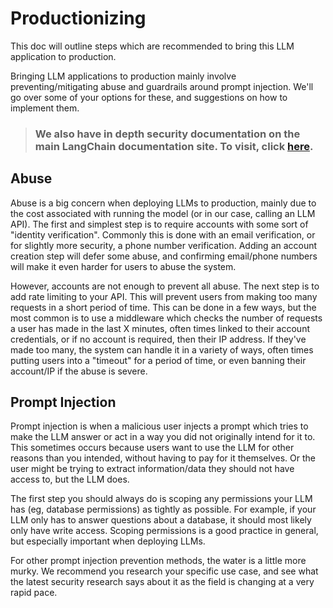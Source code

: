 # Productionizing

This doc will outline steps which are recommended to bring this LLM application to production. 

Bringing LLM applications to production mainly involve preventing/mitigating abuse and guardrails around prompt injection. We'll go over some of your options for these, and suggestions on how to implement them.

> ### We also have in depth security documentation on the main LangChain documentation site. To visit, click [here](https://js.langchain.com/docs/security).

## Abuse

Abuse is a big concern when deploying LLMs to production, mainly due to the cost associated with running the model (or in our case, calling an LLM API). The first and simplest step is to require accounts with some sort of "identity verification". Commonly this is done with an email verification, or for slightly more security, a phone number verification. Adding an account creation step will defer some abuse, and confirming email/phone numbers will make it even harder for users to abuse the system.

However, accounts are not enough to prevent all abuse. The next step is to add rate limiting to your API. This will prevent users from making too many requests in a short period of time. This can be done in a few ways, but the most common is to use a middleware which checks the number of requests a user has made in the last X minutes, often times linked to their account credentials, or if no account is required, then their IP address. If they've made too many, the system can handle it in a variety of ways, often times putting users into a "timeout" for a period of time, or even banning their account/IP if the abuse is severe.

## Prompt Injection

Prompt injection is when a malicious user injects a prompt which tries to make the LLM answer or act in a way you did not originally intend for it to. This sometimes occurs because users want to use the LLM for other reasons than you intended, without having to pay for it themselves. Or the user might be trying to extract information/data they should not have access to, but the LLM does.

The first step you should always do is scoping any permissions your LLM has (eg, database permissions) as tightly as possible. For example, if your LLM only has to answer questions about a database, it should most likely only have write access. Scoping permissions is a good practice in general, but especially important when deploying LLMs.

For other prompt injection prevention methods, the water is a little more murky. We recommend you research your specific use case, and see what the latest security research says about it as the field is changing at a very rapid pace.